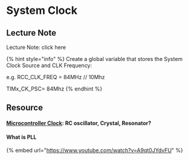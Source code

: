 # System Clock

## Lecture Note

Lecture Note: click here

{% hint style="info" %}
Create a global variable that stores the System Clock Source and CLK Frequency:

e.g.   RCC\_CLK\_FREQ = 84MHz  // 10Mhz&#x20;

&#x20;          TIMx\_CK\_PSC= 84Mhz
{% endhint %}



## Resource

#### [Microcontroller Clock](https://www.4timing.com/microcontrollerclock.pdf): RC oscillator, Crystal, Resonator?

#### What is PLL

{% embed url="https://www.youtube.com/watch?v=A9qt0JYdvFU" %}



